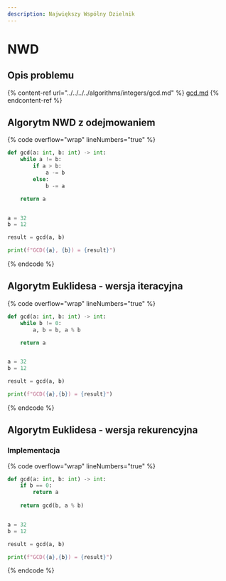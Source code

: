 ```yaml
---
description: Największy Wspólny Dzielnik
---
```


# NWD

## Opis problemu

{% content-ref url="../../../../algorithms/integers/gcd.md" %}
[gcd.md](../../../../algorithms/integers/gcd.md)
{% endcontent-ref %}

## Algorytm NWD z odejmowaniem

{% code overflow="wrap" lineNumbers="true" %}
```python
def gcd(a: int, b: int) -> int:
    while a != b:
        if a > b:
            a -= b
        else:
            b -= a

    return a


a = 32
b = 12

result = gcd(a, b)

print(f"GCD({a}, {b}) = {result}")
```
{% endcode %}

## Algorytm Euklidesa - wersja iteracyjna

{% code overflow="wrap" lineNumbers="true" %}
```python
def gcd(a: int, b: int) -> int:
    while b != 0:
        a, b = b, a % b

    return a


a = 32
b = 12

result = gcd(a, b)

print(f"GCD({a},{b}) = {result}")
```
{% endcode %}

## Algorytm Euklidesa - wersja rekurencyjna

### Implementacja

{% code overflow="wrap" lineNumbers="true" %}
```python
def gcd(a: int, b: int) -> int:
    if b == 0:
        return a
        
    return gcd(b, a % b)


a = 32
b = 12

result = gcd(a, b)

print(f"GCD({a},{b}) = {result}")
```
{% endcode %}
